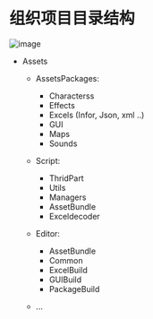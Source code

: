 # 组织项目目录结构

 ![image](https://user-images.githubusercontent.com/74708198/221208604-f2ac9711-15ef-46e9-b24f-08638b0c293b.png)
* Assets
  * AssetsPackages:
    * Characterss
    * Effects
    * Excels (Infor, Json, xml ..)
    * GUI
    * Maps
    * Sounds

  * Script:
    * ThridPart
    * Utils
    * Managers
    * AssetBundle
    * Exceldecoder
  
  * Editor:
    * AssetBundle
    * Common 
    * ExcelBuild
    * GUIBuild
    * PackageBuild

  * ...
